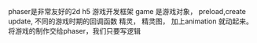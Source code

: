 phaser是非常友好的2d h5 游戏开发框架
game 是游戏对象，
preload,create update, 不同的游戏时期的回调函数
精灵， 精灵图， 加上animation 就动起来。
将游戏的制作交给phaser，我们只要写逻辑